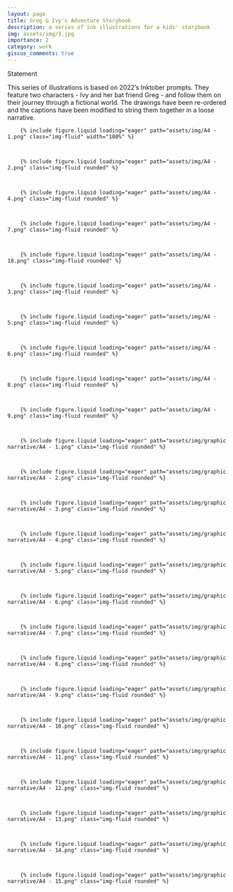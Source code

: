 ```yaml
---
layout: page
title: Greg & Ivy's Adventure Storybook
description: a series of ink illustrations for a kids' storybook
img: assets/img/3.jpg
importance: 2
category: work
giscus_comments: true
---
```


Statement

This series of illustrations is based on 2022’s Inktober prompts. They feature two characters - Ivy and her bat friend Greg - and follow them on their journey through a fictional world. The drawings have been re-ordered and the captions have been modified to string them together in a loose narrative.


    
        {% include figure.liquid loading="eager" path="assets/img/A4 - 1.png" class="img-fluid" width="100%" %}
   

  
        {% include figure.liquid loading="eager" path="assets/img/A4 - 2.png" class="img-fluid rounded" %}
 

 
        {% include figure.liquid loading="eager" path="assets/img/A4 - 4.png" class="img-fluid rounded" %}
  


        {% include figure.liquid loading="eager" path="assets/img/A4 - 7.png" class="img-fluid rounded" %}
  

    
        {% include figure.liquid loading="eager" path="assets/img/A4 - 18.png" class="img-fluid rounded" %}


    
        {% include figure.liquid loading="eager" path="assets/img/A4 - 3.png" class="img-fluid rounded" %}


    
        {% include figure.liquid loading="eager" path="assets/img/A4 - 5.png" class="img-fluid rounded" %}
    

    
        {% include figure.liquid loading="eager" path="assets/img/A4 - 6.png" class="img-fluid rounded" %}
    

    
        {% include figure.liquid loading="eager" path="assets/img/A4 - 8.png" class="img-fluid rounded" %}
    

    
        {% include figure.liquid loading="eager" path="assets/img/A4 - 9.png" class="img-fluid rounded" %}
    

    
        {% include figure.liquid loading="eager" path="assets/img/graphic narrative/A4 - 1.png" class="img-fluid rounded" %}
    

    
        {% include figure.liquid loading="eager" path="assets/img/graphic narrative/A4 - 2.png" class="img-fluid rounded" %}
    

    
        {% include figure.liquid loading="eager" path="assets/img/graphic narrative/A4 - 3.png" class="img-fluid rounded" %}
    

    
        {% include figure.liquid loading="eager" path="assets/img/graphic narrative/A4 - 4.png" class="img-fluid rounded" %}
    

    
        {% include figure.liquid loading="eager" path="assets/img/graphic narrative/A4 - 5.png" class="img-fluid rounded" %}
    

    
        {% include figure.liquid loading="eager" path="assets/img/graphic narrative/A4 - 6.png" class="img-fluid rounded" %}
    

    
        {% include figure.liquid loading="eager" path="assets/img/graphic narrative/A4 - 7.png" class="img-fluid rounded" %}
    

    
        {% include figure.liquid loading="eager" path="assets/img/graphic narrative/A4 - 8.png" class="img-fluid rounded" %}
    

    
        {% include figure.liquid loading="eager" path="assets/img/graphic narrative/A4 - 9.png" class="img-fluid rounded" %}
    

    
        {% include figure.liquid loading="eager" path="assets/img/graphic narrative/A4 - 10.png" class="img-fluid rounded" %}



        {% include figure.liquid loading="eager" path="assets/img/graphic narrative/A4 - 11.png" class="img-fluid rounded" %}



        {% include figure.liquid loading="eager" path="assets/img/graphic narrative/A4 - 12.png" class="img-fluid rounded" %}



        {% include figure.liquid loading="eager" path="assets/img/graphic narrative/A4 - 13.png" class="img-fluid rounded" %}



        {% include figure.liquid loading="eager" path="assets/img/graphic narrative/A4 - 14.png" class="img-fluid rounded" %}



        {% include figure.liquid loading="eager" path="assets/img/graphic narrative/A4 - 15.png" class="img-fluid rounded" %}
